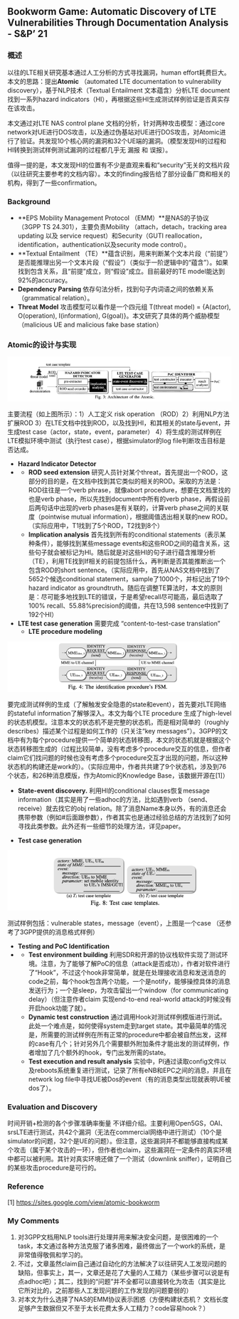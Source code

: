 ## Bookworm Game: Automatic Discovery of LTE Vulnerabilities Through Documentation Analysis - S&P’ 21



### 概述

以往的LTE相关研究基本通过人工分析的方式寻找漏洞，human effort耗费巨大。本文的思路：提出**Atomic** （automated LTE documentation to vulnerability discovery），基于NLP技术（Textual Entailment 文本蕴含）分析LTE document找到一系列hazard indicators（HI），再根据这些HI生成测试样例验证是否真实存在该攻击。

本文通过对LTE NAS control plane 文档的分析，针对两种攻击模型：通过core network对UE进行DOS攻击，以及通过伪基站对UE进行DOS攻击，对Atomic进行了验证。共发现10个核心网的漏洞和32个UE端的漏洞。（模型发现HI的过程和HI转换到测试样例测试漏洞的过程都几乎无 漏报 和 误报）。

值得一提的是，本文发现HI的位置有不少是直观来看和“security”无关的文档片段（以往研究主要参考的文档内容）。本文的finding报告给了部分设备厂商和相关的机构，得到了一些confirmation。

### Background

- **EPS Mobility Management Protocol （EMM）**是NAS的子协议 （3GPP TS 24.301），主要负责Mobility （attach，detach，tracking area updating 以及 service request）和Security（GUTI reallocation，identification，authentication以及security mode control）。
- **Textual Entailment （TE）**蕴含识别，用来判断某个文本片段（“前提”）是否能推理出另一个文本片段（“假设”）（类似于一阶逻辑中的“蕴含”）。如果找到包含关系，且“前提”成立，则“假设”成立。目前最好的TE model能达到92%的accuracy。
- **Dependency Parsing** 依存句法分析，找到句子内词语之间的依赖关系（grammatical relation）。
- **Threat Model** 攻击模型可以看作是一个四元组 T(threat model) = {A(actor), O(operation), I(information), G(goal)}。本文研究了具体的两个威胁模型（malicious UE and malicious fake base station）

### Atomic的设计与实现

![image-20210511155508975](image/image-20210511155508975.png)

主要流程（如上图所示）：1）人工定义 risk operation （ROD）2）利用NLP方法扩展ROD 3）在LTE文档中找到ROD，以及找到HI，和其相关的state与event，并生成test case（actor，state，event，parameter） 4）将生成的测试样例在LTE模拟环境中测试（执行test case），根据simulator的log file判断攻击目标是否达成。

- **Hazard Indicator Detector**
- - **ROD seed extension** 研究人员针对某个threat，首先提出一个ROD，这部分的目的是，在文档中找到其它类似的相关的ROD。采取的方法是：ROD往往是一个verb phrase，就像abort procedure，想要在文档里找的也是verb phase，所以先找到document中所有的verb phase，再假设前后两句话中出现的verb phases是有关联的，计算verb phase之间的关联度（pointwise mutual information），根据阈值选出相关联的new ROD。（实际应用中，T1找到了5个ROD，T2找到8个）
  - **Implication analysis** 首先找到所有的conditional statements（表示某种条件），能够找到某些message events和这些ROD之间的蕴含关系，这些句子就会被标记为HI。随后就是对这些HI的句子进行蕴含推理分析（TE），利用TE找到If相关的前提包括什么，再判断是否其能推断出一个包含ROD的short sentence。（实际应用中，首先从NAS文档中找到了5652个候选conditional statement，sample了1000个，并标记出了19个hazard indicator as groundtruth。随后在调整TE算法时，本文的原则是：尽可能多地找到LTE的错误，于是希望recall尽可能高，最后选取了100% recall、55.88%precision的阈值，共在13,598 sentence中找到了192个HI）
- **LTE test case generation** 需要完成 “content-to-test-case translation”
  - **LTE procedure modeling**

![image-20210511155534311](image/image-20210511155534311.png)

要完成测试样例的生成（了解触发安全隐患的state和event），首先要对LTE网络的stateful information了解够深入。本文为每个LTE procedure 生成了high-level的状态机模型。注意本文的状态机不是完整的状态机，而是相对简单的（roughly describes）描述某个过程是如何工作的（只关注“key messages”）。3GPP的文档中有为每个procedure提供一个简单的状态转移图，本文的状态机就是根据这个状态转移图生成的（过程比较简单，没有考虑多个procedure交互的信息，但作者claim它们找问题的时候也没有考虑多个procedure交互才出现的问题，所以这种状态机的构建还是work的）。（实际应用中，作者共共建了9个状态机，涉及到76个状态，和26种消息模版，作为Atomic的Knowledge Base，该数据开源在[1]）

* **State-event discovery.** 利用HI的conditional clauses恢复message information（其实是用了一些adhoc的方法，比如遇到verb （send、receive）就去找它的obj relation。除了消息Name本身以外，有的消息还会携带参数（例如#后面跟参数），作者其实也是通过经验总结的方法找到了如何寻找此类参数。此外还有一些细节的处理方法，详见paper。

- **Test case generation**

![image-20210511155557440](image/image-20210511155557440.png)

测试样例包括：vulnerable states，message（event），上图是一个case （还参考了3GPP提供的消息格式样例）

- **Testing and PoC Identification**
- - **Test environment building** 利用SDR和开源的协议栈软件实现了测试环境。注意，为了能够了解PoC的信息（attack是否成功），作者对软件进行了“Hook”，不过这个hook非常简单，就是在处理接收消息和发送消息的code之前，每个hook包含两个功能，一个是notify，能够操控具体的消息发送行为；一个是sleep，为攻击留出一个window（for communicating delay）（但注意作者claim 实现end-to-end real-world attack的时候没有开启hook功能了就）。
  - **Dynamic test construction** 通过调用Hook对测试样例模版进行测试。此处一个难点是，如何使得system走到target state。其中最简单的情况是，所需要的测试样例在所有正常的procedure中都会被自然出发，这样的case有几个；针对另外几个需要额外附加条件才能出发的测试样例，作者增加了几个额外的hook，专门出发所需的state。
  - **Test execution and result analysis** 实验中，PI通过读取config文件以及reboots系统重复进行测试，记录了所有eNB和EPC之间的消息，并且在network log file中寻找UE被Dos的event（有的消息类型出现就表明UE被dos了）。

### Evaluation and Discovery

时间开销+检测的各个步骤准确率衡量 不详细介绍。主要利用Open5GS，OAI、srsLTE进行测试，共42个漏洞（无法在commercial网络中进行测试）（10个是simulator的问题，32个是UE的问题）。但注意，这些漏洞并不都能够直接构成某个攻击（属于某个攻击的一环），但作者也claim，这些漏洞在一定条件的真实环境中都可以被利用。其针对真实环境还做了一个测试（downlink sniffer），证明自己的某些攻击procedure是可行的。

### Reference

[1] https://sites.google.com/view/atomic-bookworm

### My Comments

1. 对3GPP文档用NLP tools进行处理并用来解决安全问题，是很困难的一个task，本文通过各种方法克服了诸多困难，最终做出了一个work的系统，是非常值得敬佩和学习的。
2. 不过，文章虽然claim自己通过自动化的方法解决了以往研究人工发现问题的缺陷，但事实上，其一，文章还是花了大量的人工精力（某些步骤可以说是有点adhoc吧）；其二，找到的“问题”并不全都可以直接转化为攻击（其实是比它所对比的，之前那些人工发现问题的工作发现的问题要弱的）
3. 对本文为什么选择了NAS的EMM协议表示困惑（方便构建状态机？ 文档长度足够产生数据但又不至于太长花费太多人工精力？code容易hook？）